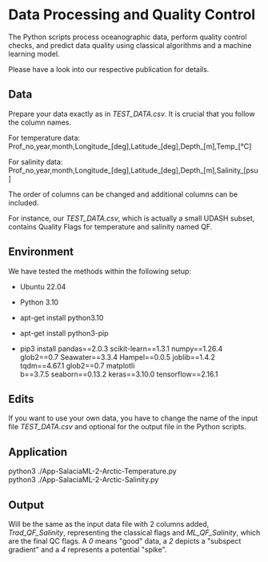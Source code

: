 # Data Processing and Quality Control

The Python scripts process oceanographic data, perform quality control
checks, and predict data quality using classical algorithms and a
machine learning model.

Please have a look into our respective publication for details.

## Data

Prepare your data exactly as in *TEST_DATA.csv*. It is crucial that
you follow the column names.

For temperature data:
Prof_no,year,month,Longitude_[deg],Latitude_[deg],Depth_[m],Temp_[°C]

For salinity data:
Prof_no,year,month,Longitude_[deg],Latitude_[deg],Depth_[m],Salinity_[psu]

The order of columns can be changed and additional columns can be included.

For instance, our *TEST_DATA.csv*, which is actually a small UDASH
subset, contains Quality Flags for temperature and salinity named QF.


## Environment

We have tested the methods within the following setup:

- Ubuntu 22.04

- Python 3.10
 - apt-get install python3.10
 - apt-get install python3-pip

- pip3 install pandas==2.0.3 scikit-learn==1.3.1 numpy==1.26.4  glob2==0.7 Seawater==3.3.4 Hampel==0.0.5 joblib==1.4.2 tqdm==4.67.1 glob2==0.7 matplotli\
b==3.7.5 seaborn==0.13.2 keras==3.10.0 tensorflow==2.16.1


## Edits

If you want to use your own data, you have to change the name of the
input file *TEST_DATA.csv* and optional for the output file in the Python scripts.


## Application

python3 ./App-SalaciaML-2-Arctic-Temperature.py  
python3 ./App-SalaciaML-2-Arctic-Salinity.py


## Output

Will be the same as the input data file with 2 columns added, *Trad_QF_Salinity*,
representing the classical flags and *ML_QF_Salinity*, which are the final QC flags.
A *0* means "good" data, a *2* depicts a "subspect gradient" and a *4* represents a potential "spike".


